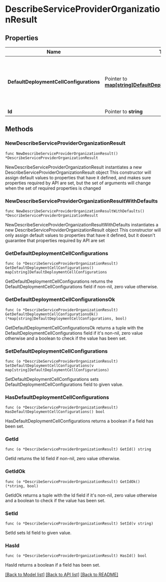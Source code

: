 # DescribeServiceProviderOrganizationResult

## Properties

Name | Type | Description | Notes
------------ | ------------- | ------------- | -------------
**DefaultDeploymentCellConfigurations** | Pointer to [**map[string]DefaultDeploymentCellConfigurations**](DefaultDeploymentCellConfigurations.md) | The default deployment cell configurations for the organization per environment. | [optional] 
**Id** | Pointer to **string** | ID of an Org | [optional] 

## Methods

### NewDescribeServiceProviderOrganizationResult

`func NewDescribeServiceProviderOrganizationResult() *DescribeServiceProviderOrganizationResult`

NewDescribeServiceProviderOrganizationResult instantiates a new DescribeServiceProviderOrganizationResult object
This constructor will assign default values to properties that have it defined,
and makes sure properties required by API are set, but the set of arguments
will change when the set of required properties is changed

### NewDescribeServiceProviderOrganizationResultWithDefaults

`func NewDescribeServiceProviderOrganizationResultWithDefaults() *DescribeServiceProviderOrganizationResult`

NewDescribeServiceProviderOrganizationResultWithDefaults instantiates a new DescribeServiceProviderOrganizationResult object
This constructor will only assign default values to properties that have it defined,
but it doesn't guarantee that properties required by API are set

### GetDefaultDeploymentCellConfigurations

`func (o *DescribeServiceProviderOrganizationResult) GetDefaultDeploymentCellConfigurations() map[string]DefaultDeploymentCellConfigurations`

GetDefaultDeploymentCellConfigurations returns the DefaultDeploymentCellConfigurations field if non-nil, zero value otherwise.

### GetDefaultDeploymentCellConfigurationsOk

`func (o *DescribeServiceProviderOrganizationResult) GetDefaultDeploymentCellConfigurationsOk() (*map[string]DefaultDeploymentCellConfigurations, bool)`

GetDefaultDeploymentCellConfigurationsOk returns a tuple with the DefaultDeploymentCellConfigurations field if it's non-nil, zero value otherwise
and a boolean to check if the value has been set.

### SetDefaultDeploymentCellConfigurations

`func (o *DescribeServiceProviderOrganizationResult) SetDefaultDeploymentCellConfigurations(v map[string]DefaultDeploymentCellConfigurations)`

SetDefaultDeploymentCellConfigurations sets DefaultDeploymentCellConfigurations field to given value.

### HasDefaultDeploymentCellConfigurations

`func (o *DescribeServiceProviderOrganizationResult) HasDefaultDeploymentCellConfigurations() bool`

HasDefaultDeploymentCellConfigurations returns a boolean if a field has been set.

### GetId

`func (o *DescribeServiceProviderOrganizationResult) GetId() string`

GetId returns the Id field if non-nil, zero value otherwise.

### GetIdOk

`func (o *DescribeServiceProviderOrganizationResult) GetIdOk() (*string, bool)`

GetIdOk returns a tuple with the Id field if it's non-nil, zero value otherwise
and a boolean to check if the value has been set.

### SetId

`func (o *DescribeServiceProviderOrganizationResult) SetId(v string)`

SetId sets Id field to given value.

### HasId

`func (o *DescribeServiceProviderOrganizationResult) HasId() bool`

HasId returns a boolean if a field has been set.


[[Back to Model list]](../README.md#documentation-for-models) [[Back to API list]](../README.md#documentation-for-api-endpoints) [[Back to README]](../README.md)


